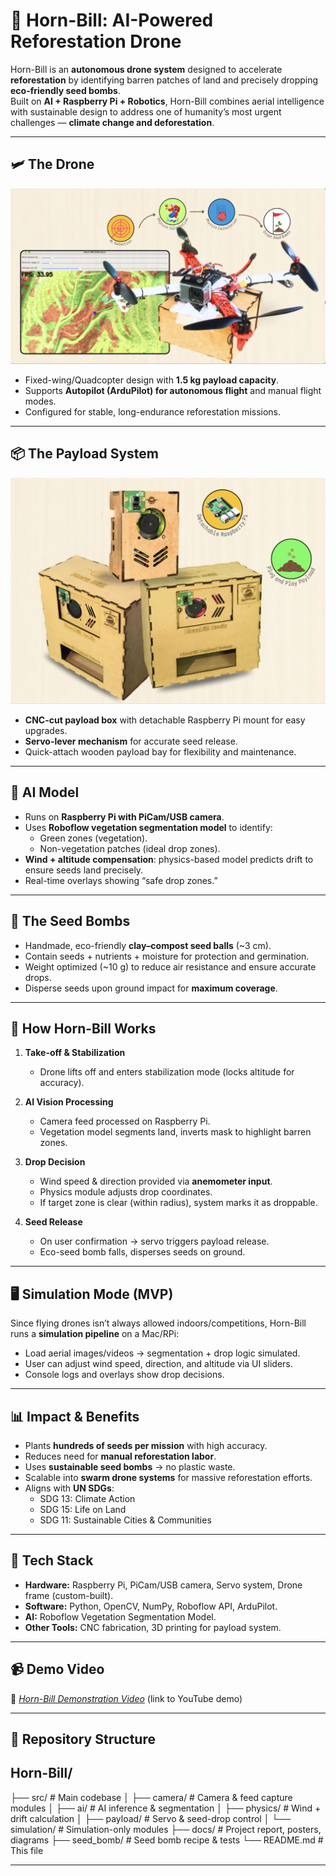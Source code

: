 # 🌱 Horn-Bill: AI-Powered Reforestation Drone  

Horn-Bill is an **autonomous drone system** designed to accelerate **reforestation** by identifying barren patches of land and precisely dropping **eco-friendly seed bombs**.  
Built on **AI + Raspberry Pi + Robotics**, Horn-Bill combines aerial intelligence with sustainable design to address one of humanity’s most urgent challenges — **climate change and deforestation**.  

---

## 🛩️ The Drone  

<img src="Media/Drone.png" alt="Horn-Bill Drone" width="600"/>  

- Fixed-wing/Quadcopter design with **1.5 kg payload capacity**.  
- Supports **Autopilot (ArduPilot) for autonomous flight** and manual flight modes.  
- Configured for stable, long-endurance reforestation missions.  

---

## 📦 The Payload System  

<img src="Media/Payload.png" alt="Horn-Bill Payload System" width="600"/>  

- **CNC-cut payload box** with detachable Raspberry Pi mount for easy upgrades.  
- **Servo-lever mechanism** for accurate seed release.  
- Quick-attach wooden payload bay for flexibility and maintenance.  

---

## 🤖 AI Model  

- Runs on **Raspberry Pi with PiCam/USB camera**.  
- Uses **Roboflow vegetation segmentation model** to identify:  
  - Green zones (vegetation).  
  - Non-vegetation patches (ideal drop zones).  
- **Wind + altitude compensation**: physics-based model predicts drift to ensure seeds land precisely.  
- Real-time overlays showing “safe drop zones.”  

---

## 🌱 The Seed Bombs  

- Handmade, eco-friendly **clay–compost seed balls** (~3 cm).  
- Contain seeds + nutrients + moisture for protection and germination.  
- Weight optimized (~10 g) to reduce air resistance and ensure accurate drops.  
- Disperse seeds upon ground impact for **maximum coverage**.  

---

## 🧭 How Horn-Bill Works  

1. **Take-off & Stabilization**  
   - Drone lifts off and enters stabilization mode (locks altitude for accuracy).  

2. **AI Vision Processing**  
   - Camera feed processed on Raspberry Pi.  
   - Vegetation model segments land, inverts mask to highlight barren zones.  

3. **Drop Decision**  
   - Wind speed & direction provided via **anemometer input**.  
   - Physics module adjusts drop coordinates.  
   - If target zone is clear (within radius), system marks it as droppable.  

4. **Seed Release**  
   - On user confirmation → servo triggers payload release.  
   - Eco-seed bomb falls, disperses seeds on ground.  

---

## 🖥️ Simulation Mode (MVP)  

Since flying drones isn’t always allowed indoors/competitions, Horn-Bill runs a **simulation pipeline** on a Mac/RPi:  
- Load aerial images/videos → segmentation + drop logic simulated.  
- User can adjust wind speed, direction, and altitude via UI sliders.  
- Console logs and overlays show drop decisions.  

---

## 📊 Impact & Benefits  

- Plants **hundreds of seeds per mission** with high accuracy.  
- Reduces need for **manual reforestation labor**.  
- Uses **sustainable seed bombs** → no plastic waste.  
- Scalable into **swarm drone systems** for massive reforestation efforts.  
- Aligns with **UN SDGs**:  
  - SDG 13: Climate Action  
  - SDG 15: Life on Land  
  - SDG 11: Sustainable Cities & Communities  

---

## 🔧 Tech Stack  

- **Hardware:** Raspberry Pi, PiCam/USB camera, Servo system, Drone frame (custom-built).  
- **Software:** Python, OpenCV, NumPy, Roboflow API, ArduPilot.  
- **AI:** Roboflow Vegetation Segmentation Model.  
- **Other Tools:** CNC fabrication, 3D printing for payload system.  

---

## 📹 Demo Video  

🎥 *[Horn-Bill Demonstration Video](https://youtu.be/Dli05LBOTP0?si=PgmaH651zJaTnFXT)* (link to YouTube demo)  

---

## 📁 Repository Structure  

## Horn-Bill/
├── src/ # Main codebase
│ ├── camera/ # Camera & feed capture modules
│ ├── ai/ # AI inference & segmentation
│ ├── physics/ # Wind + drift calculation
│ ├── payload/ # Servo & seed-drop control
│ └── simulation/ # Simulation-only modules
├── docs/ # Project report, posters, diagrams
├── seed_bomb/ # Seed bomb recipe & tests
└── README.md # This file

---

